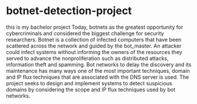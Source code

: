 # botnet-detection-project
this is my bachelor project
Today, botnets as the greatest opportunity for cybercriminals and considered the biggest challenge for security researchers.
Botnet is a collection of infected computers that have been scattered across the network and guided by the bot_master.
An attacker could infect systems without informing the owners of the resources they served to advance the nonproliferation such as distributed attacks, information theft and spamming.
Bot networks to delay the discovery and its maintenance has many ways one of the most important techniques, domain and IP flux techniques that are associated with the DNS server is used.
The project seeks to design and implement systems to detect suspicious domains by considering the scope and IP flux techniques used by bot networks.
